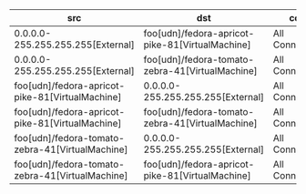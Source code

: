 | src | dst | conn |
|-----|-----|------|
| 0.0.0.0-255.255.255.255[External] | foo[udn]/fedora-apricot-pike-81[VirtualMachine] | All Connections |
| 0.0.0.0-255.255.255.255[External] | foo[udn]/fedora-tomato-zebra-41[VirtualMachine] | All Connections |
| foo[udn]/fedora-apricot-pike-81[VirtualMachine] | 0.0.0.0-255.255.255.255[External] | All Connections |
| foo[udn]/fedora-apricot-pike-81[VirtualMachine] | foo[udn]/fedora-tomato-zebra-41[VirtualMachine] | All Connections |
| foo[udn]/fedora-tomato-zebra-41[VirtualMachine] | 0.0.0.0-255.255.255.255[External] | All Connections |
| foo[udn]/fedora-tomato-zebra-41[VirtualMachine] | foo[udn]/fedora-apricot-pike-81[VirtualMachine] | All Connections |
